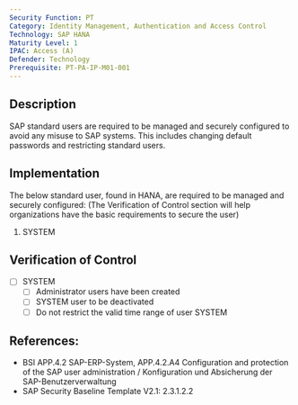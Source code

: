 ```yaml
---
Security Function: PT
Category: Identity Management, Authentication and Access Control
Technology: SAP HANA
Maturity Level: 1
IPAC: Access (A)
Defender: Technology
Prerequisite: PT-PA-IP-M01-001
---
```


## Description

SAP standard users are required to be managed and securely configured to avoid any misuse to SAP systems. This includes changing default passwords and restricting standard users.

## Implementation

The below standard user, found in HANA, are required to be managed and securely configured: (The Verification of Control section will help organizations have the basic requirements to secure the user)
1. SYSTEM


## Verification of Control

- [ ] SYSTEM
  - [ ] Administrator users have been created
  - [ ] SYSTEM user to be deactivated
  - [ ] Do not restrict the valid time range of user SYSTEM

## References:
- BSI APP.4.2 SAP-ERP-System, APP.4.2.A4 Configuration and protection of the SAP user administration / Konfiguration und Absicherung der SAP-Benutzerverwaltung
- SAP Security Baseline Template V2.1: 2.3.1.2.2
